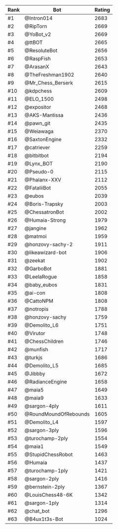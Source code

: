 Rank|Bot|Rating
---|---|---
#1|@Intron014|2683
#2|@RipTorn|2669
#3|@YoBot_v2|2669
#4|@ttBOT|2665
#5|@ResoluteBot|2656
#6|@RaspFish|2653
#7|@ArasanX|2643
#8|@TheFreshman1902|2640
#9|@Mr_Chess_Berserk|2615
#10|@kdpchess|2609
#11|@ELO_1500|2498
#12|@expositor|2468
#13|@AKS-Mantissa|2436
#14|@pawn_git|2435
#15|@Weiawaga|2370
#16|@SaxtonEngine|2332
#17|@catriever|2259
#18|@bitbitbot|2194
#19|@Lynx_BOT|2190
#20|@Pseudo-0|2115
#21|@Phalanx-XXV|2112
#22|@FataliiBot|2055
#23|@eubos|2039
#24|@Boris-Trapsky|2003
#25|@ChessatronBot|2002
#26|@Humaia-Strong|1979
#27|@jangine|1962
#28|@matmoi|1959
#29|@honzovy-sachy-2|1911
#30|@likeawizard-bot|1906
#31|@zeekat|1902
#32|@GarboBot|1881
#33|@LeelaRogue|1858
#34|@baby_eubos|1831
#35|@ai-con|1808
#36|@CattoNPM|1808
#37|@notropis|1788
#38|@honzovy-sachy|1759
#39|@Demolito_L6|1751
#40|@Virutor|1748
#41|@ChessChildren|1746
#42|@munfish|1717
#43|@turkjs|1686
#44|@Demolito_L5|1685
#45|@Jibbby|1672
#46|@RadianceEngine|1658
#47|@maia5|1649
#48|@maia9|1633
#49|@sargon-4ply|1611
#50|@RoundMoundOfRebounds|1605
#51|@Demolito_L4|1597
#52|@sargon-3ply|1596
#53|@turochamp-2ply|1554
#54|@maia1|1549
#55|@StupidChessRobot|1463
#56|@Humaia|1437
#57|@turochamp-1ply|1421
#58|@sargon-2ply|1416
#59|@bernstein-2ply|1367
#60|@LouisChess48-6K|1342
#61|@sargon-1ply|1314
#62|@chat_bot|1296
#63|@B4ux1t3s-Bot|1024
